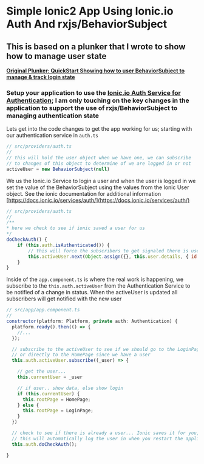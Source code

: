 Simple Ionic2 App Using Ionic.io Auth And rxjs/BehaviorSubject
==
## This is based on a plunker that I wrote to show how to manage user state

**[Original Plunker: QuickStart Showing how to user BehaviorSubject to manage & track login state](http://embed.plnkr.co/sS7htB/)**

### Setup your application to use the [Ionic.io Auth Service for Authentication](https://docs.ionic.io/services/auth/); I am only touching on the key changes in the application to support the use of rxjs/BehaviorSubject to managing authentication state

Lets get into the code changes to get the app working for us; starting with our authentication service in `auth.ts`
```Javascript
// src/providers/auth.ts
//
// this will hold the user object when we have one, we can subscribe
// to changes of this object to determine of we are logged in or not
activeUser = new BehaviorSubject(null)
```

We us the Ionic.io Service to login a user and when the user is logged in we set the value of the BehaviorSubject using the values from the Ionic User object.
See the ionic documentation for additional information [https://docs.ionic.io/services/auth/](https://docs.ionic.io/services/auth/)
```Javascript
// src/providers/auth.ts
//
/**
* here we check to see if ionic saved a user for us
*/
doCheckAuth() {
    if (this.auth.isAuthenticated()) {
        // this will force the subscribers to get signaled there is user !!
        this.activeUser.next(Object.assign({}, this.user.details, { id: this.user.id }))
    }
}
````
Inside of the `app.component.ts` is where the real work is happening, we subscribe to the `this.auth.activeUser` from the Authentication 
Service to be notified of a change in status. When the activeUser is updated all subscribers will get notified with the new user
```Javascript
// src/app/app.component.ts
//
constructor(platform: Platform, private auth: Authentication) {
  platform.ready().then(() => {
    //...
  });

  // subscribe to the activeUser to see if we should go to the LoginPage
  // or directly to the HomePage since we have a user
  this.auth.activeUser.subscribe((_user) => {

    // get the user...
    this.currentUser = _user

    // if user.. show data, else show login
    if (this.currentUser) {
      this.rootPage = HomePage;
    } else {
      this.rootPage = LoginPage;
    }
  })

  // check to see if there is already a user... Ionic saves it for you,
  // this will automatically log the user in when you restart the application
  this.auth.doCheckAuth();

}
```